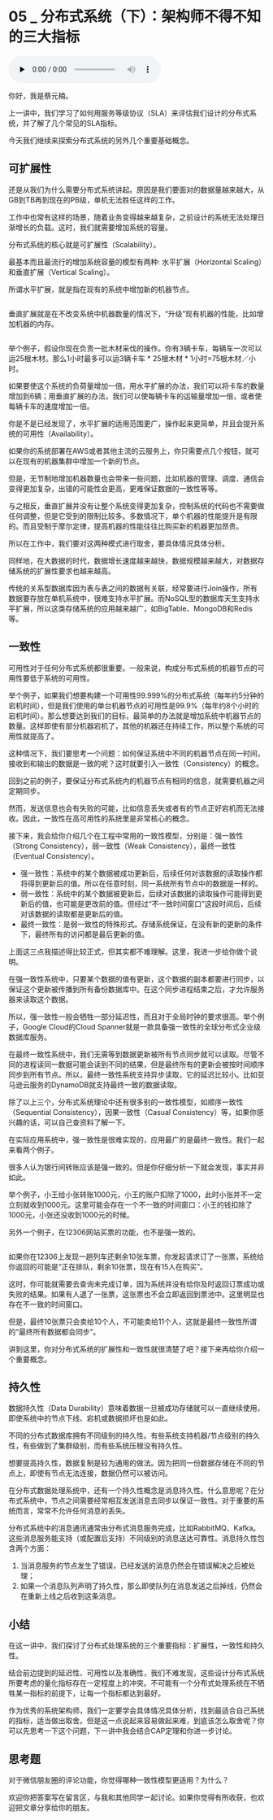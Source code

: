 # 05 _ 分布式系统（下）：架构师不得不知的三大指标

<audio id="audio" title="05 | 分布式系统（下）：架构师不得不知的三大指标" controls="" preload="none"><source id="mp3" src="https://static001.geekbang.org/resource/audio/c0/03/c038f265fa20ee6f24136e74b9065403.mp3"></audio>

你好，我是蔡元楠。

上一讲中，我们学习了如何用服务等级协议（SLA）来评估我们设计的分布式系统，并了解了几个常见的SLA指标。

今天我们继续来探索分布式系统的另外几个重要基础概念。

## 可扩展性

还是从我们为什么需要分布式系统讲起。原因是我们要面对的数据量越来越大，从GB到TB再到现在的PB级，单机无法胜任这样的工作。

工作中也常有这样的场景，随着业务变得越来越复杂，之前设计的系统无法处理日渐增长的负载。这时，我们就需要增加系统的容量。

分布式系统的核心就是可扩展性（Scalability）。

最基本而且最流行的增加系统容量的模型有两种: 水平扩展（Horizontal Scaling）和垂直扩展（Vertical Scaling）。

所谓水平扩展，就是指在现有的系统中增加新的机器节点。

<img src="https://static001.geekbang.org/resource/image/2f/4b/2fed13c9e11ae3c72d1b0b66809c3f4b.jpg" alt="">

垂直扩展就是在不改变系统中机器数量的情况下，“升级”现有机器的性能，比如增加机器的内存。

<img src="https://static001.geekbang.org/resource/image/75/01/75ca153b40ff6db8b424399cb7d3a601.jpg" alt="">

举个例子，假设你现在负责一批木材采伐的操作。你有3辆卡车，每辆车一次可以运25根木材。那么1小时最多可以运3辆卡车 * 25根木材 * 1小时=75根木材／小时。

如果要使这个系统的负荷量增加一倍，用水平扩展的办法，我们可以将卡车的数量增加到6辆；用垂直扩展的办法，我们可以使每辆卡车的运输量增加一倍，或者使每辆卡车的速度增加一倍。

你是不是已经发现了，水平扩展的适用范围更广，操作起来更简单，并且会提升系统的可用性（Availability）。

如果你的系统部署在AWS或者其他主流的云服务上，你只需要点几个按钮，就可以在现有的机器集群中增加一个新的节点。

但是，无节制地增加机器数量也会带来一些问题，比如机器的管理、调度、通信会变得更加复杂，出错的可能性会更高，更难保证数据的一致性等等。

与之相反，垂直扩展并没有让整个系统变得更加复杂，控制系统的代码也不需要做任何调整，但是它受到的限制比较多。多数情况下，单个机器的性能提升是有限的。而且受制于摩尔定律，提高机器的性能往往比购买新的机器更加昂贵。

所以在工作中，我们要对这两种模式进行取舍，要具体情况具体分析。

同样地，在大数据的时代，数据增长速度越来越快，数据规模越来越大，对数据存储系统的扩展性要求也越来越高。

传统的关系型数据库因为表与表之间的数据有关联，经常要进行Join操作，所有数据要存放在单机系统中，很难支持水平扩展。而NoSQL型的数据库天生支持水平扩展，所以这类存储系统的应用越来越广，如BigTable、MongoDB和Redis等。

## 一致性

可用性对于任何分布式系统都很重要。一般来说，构成分布式系统的机器节点的可用性要低于系统的可用性。

举个例子，如果我们想要构建一个可用性99.999%的分布式系统（每年约5分钟的宕机时间），但是我们使用的单台机器节点的可用性是99.9%（每年约8个小时的宕机时间）。那么想要达到我们的目标，最简单的办法就是增加系统中机器节点的数量。这样即使有部分机器宕机了，其他的机器还在持续工作，所以整个系统的可用性就提高了。

这种情况下，我们要思考一个问题：如何保证系统中不同的机器节点在同一时间，接收到和输出的数据是一致的呢？这时就要引入一致性（Consistency）的概念。

回到之前的例子，要保证分布式系统内的机器节点有相同的信息，就需要机器之间定期同步。

然而，发送信息也会有失败的可能，比如信息丢失或者有的节点正好宕机而无法接收。因此，一致性在高可用性的系统里是非常核心的概念。

接下来，我会给你介绍几个在工程中常用的一致性模型，分别是：强一致性（Strong Consistency），弱一致性（Weak Consistency），最终一致性（Eventual Consistency）。

- 强一致性：系统中的某个数据被成功更新后，后续任何对该数据的读取操作都将得到更新后的值。所以在任意时刻，同一系统所有节点中的数据是一样的。
- 弱一致性：系统中的某个数据被更新后，后续对该数据的读取操作可能得到更新后的值，也可能是更改前的值。但经过“不一致时间窗口”这段时间后，后续对该数据的读取都是更新后的值。
- 最终一致性：是弱一致性的特殊形式。存储系统保证，在没有新的更新的条件下，最终所有的访问都是最后更新的值。

上面这三点我描述得比较正式，但其实都不难理解。这里，我进一步给你做个说明。

在强一致性系统中，只要某个数据的值有更新，这个数据的副本都要进行同步，以保证这个更新被传播到所有备份数据库中。在这个同步进程结束之后，才允许服务器来读取这个数据。

所以，强一致性一般会牺牲一部分延迟性，而且对于全局时钟的要求很高。举个例子，Google Cloud的Cloud Spanner就是一款具备强一致性的全球分布式企业级数据库服务。

在最终一致性系统中，我们无需等到数据更新被所有节点同步就可以读取。尽管不同的进程读同一数据可能会读到不同的结果，但是最终所有的更新会被按时间顺序同步到所有节点。所以，最终一致性系统支持异步读取，它的延迟比较小。比如亚马逊云服务的DynamoDB就支持最终一致的数据读取。

除了以上三个，分布式系统理论中还有很多别的一致性模型，如顺序一致性（Sequential Consistency），因果一致性（Casual Consistency）等，如果你感兴趣的话，可以自己查资料了解一下。

在实际应用系统中，强一致性是很难实现的，应用最广的是最终一致性。我们一起来看两个例子。

很多人认为银行间转账应该是强一致的。但是你仔细分析一下就会发现，事实并非如此。

举个例子，小王给小张转账1000元，小王的账户扣除了1000，此时小张并不一定立刻就收到1000元。这里可能会存在一个不一致的时间窗口：小王的钱扣除了1000元，小张还没收到1000元的时候。

另外一个例子，在12306网站买票的功能，也不是强一致的。

<img src="https://static001.geekbang.org/resource/image/73/c5/735f1868884bb30afd2e9b1009c398c5.jpg" alt="">

如果你在12306上发现一趟列车还剩余10张车票，你发起请求订了一张票，系统给你返回的可能是“正在排队，剩余10张票，现在有15人在购买”。

这时，你可能就需要去查询未完成订单，因为系统并没有给你及时返回订票成功或失败的结果。如果有人退了一张票，这张票也不会立即返回到票池中。这里明显也存在不一致的时间窗口。

但是，最终10张票只会卖给10个人，不可能卖给11个人，这就是最终一致性所谓的“最终所有数据都会同步”。

讲到这里，你对分布式系统的扩展性和一致性就很清楚了吧？接下来再给你介绍一个重要概念。

## 持久性

数据持久性（Data Durability）意味着数据一旦被成功存储就可以一直继续使用，即使系统中的节点下线、宕机或数据损坏也是如此。

不同的分布式数据库拥有不同级别的持久性。有些系统支持机器/节点级别的持久性，有些做到了集群级别，而有些系统压根没有持久性。

想要提高持久性，数据复制是较为通用的做法。因为把同一份数据存储在不同的节点上，即使有节点无法连接，数据仍然可以被访问。

在分布式数据处理系统中，还有一个持久性概念是消息持久性。什么意思呢？在分布式系统中，节点之间需要经常相互发送消息去同步以保证一致性。对于重要的系统而言，常常不允许任何消息的丢失。

分布式系统中的消息通讯通常由分布式消息服务完成，比如RabbitMQ、Kafka。这些消息服务能支持（或配置后支持）不同级别的消息送达可靠性。消息持久性包含两个方面：

1. 当消息服务的节点发生了错误，已经发送的消息仍然会在错误解决之后被处理；
1. 如果一个消息队列声明了持久性，那么即使队列在消息发送之后掉线，仍然会在重新上线之后收到这条消息。

## 小结

在这一讲中，我们探讨了分布式处理系统的三个重要指标：扩展性，一致性和持久性。

结合前边提到的延迟性、可用性以及准确性，我们不难发现，这些设计分布式系统所要考虑的量化指标存在一定程度上的冲突。不可能有一个分布式处理系统在不牺牲某一指标的前提下，让每一个指标都达到最好。

作为优秀的系统架构师，我们一定要学会具体情况具体分析，找到最适合自己系统的指标，适当做出取舍。但是这一点说起来容易做起来难，到底该怎么取舍呢？你可以先思考一下这个问题，下一讲中我会结合CAP定理和你进一步讨论。

## 思考题

对于微信朋友圈的评论功能，你觉得哪种一致性模型更适用？为什么？

欢迎你把答案写在留言区，与我和其他同学一起讨论。如果你觉得有所收获，也欢迎把文章分享给你的朋友。


